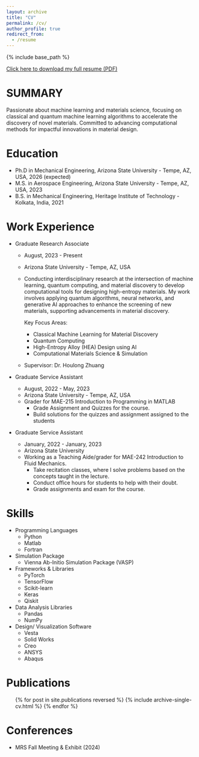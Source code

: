```yaml
---
layout: archive
title: "CV"
permalink: /cv/
author_profile: true
redirect_from:
  - /resume
---
```


{% include base_path %}

[Click here to download my full resume (PDF)](https://yagnik12599.github.io/files/Yagnik_updated_resume.pdf)

SUMMARY
======
Passionate about machine learning and materials science, focusing on classical and quantum machine learning algorithms
to accelerate the discovery of novel materials. Committed to advancing computational methods for impactful innovations
in material design.

Education
======
* Ph.D in Mechanical Engineering, Arizona State University - Tempe, AZ, USA, 2026 (expected)
* M.S. in Aerospace Engineering, Arizona State University - Tempe, AZ, USA, 2023
* B.S. in Mechanical Engineering, Heritage Institute of Technology - Kolkata, India, 2021

Work Experience
======
* Graduate Research Associate
  * August, 2023 - Present
  * Arizona State University - Tempe, AZ, USA
  * Conducting interdisciplinary research at the intersection of machine learning, quantum computing, and material discovery to develop computational tools for designing high-entropy  materials. My work involves applying quantum algorithms, neural networks, and generative AI approaches to enhance the screening of new materials, supporting advancements in material discovery.

    Key Focus Areas:
    - Classical Machine Learning for Material Discovery
    - Quantum Computing
    - High-Entropy Alloy (HEA) Design using AI
    - Computational Materials Science & Simulation
  * Supervisor: Dr. Houlong Zhuang

* Graduate Service Assistant
  * August, 2022 - May, 2023
  * Arizona State University - Tempe, AZ, USA
  * Grader for MAE-215 Introduction to Programming in MATLAB
    - Grade Assignment and Quizzes for the course.
    - Build solutions for the quizzes and assignment assigned to the students

* Graduate Service Assistant
  * January, 2022 - January, 2023
  * Arizona State University
  * Working as a Teaching Aide/grader for MAE-242 Introduction to Fluid Mechanics.
    - Take recitation classes, where I solve problems based on the concepts taught in the lecture.
    - Conduct office hours for students to help with their doubt.
    - Grade assignments and exam for the course.

  
Skills
======
* Programming Languages
  * Python
  * Matlab
  * Fortran
* Simulation Package
  * Vienna Ab-Initio Simulation Package (VASP)
* Frameworks & Libraries
  * PyTorch
  * TensorFlow
  * Scikit-learn
  * Keras
  * Qiskit
* Data Analysis Libraries
  * Pandas
  * NumPy
* Design/ Visualization Software
  * Vesta 
  * Solid Works 
  * Creo 
  * ANSYS 
  * Abaqus

  
Publications
======
  <ul>{% for post in site.publications reversed %}
    {% include archive-single-cv.html %}
  {% endfor %}</ul>
  
Conferences
======
* MRS Fall Meeting & Exhibit (2024)

